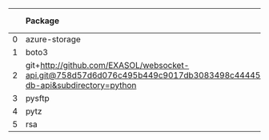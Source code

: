 <!-- markdown-link-check-disable -->

|    | Package                                                                                                                       | Version in 5.0.0     | Version in 6.0.0     | Status   |
|---:|:------------------------------------------------------------------------------------------------------------------------------|:---------------------|:---------------------|:---------|
|  0 | azure-storage                                                                                                                 | 0.36.0               | 0.36.0               |          |
|  1 | boto3                                                                                                                         | 1.17.96              | 1.17.96              |          |
|  2 | git+http://github.com/EXASOL/websocket-api.git@758d57d6d076c495b449c9017db3083498c44445#egg=exasol-db-api&subdirectory=python | No version specified | No version specified |          |
|  3 | pysftp                                                                                                                        | 0.2.9                | 0.2.9                |          |
|  4 | pytz                                                                                                                          | 2021.1               | 2021.1               |          |
|  5 | rsa                                                                                                                           | 4.5                  | 4.5                  |          |